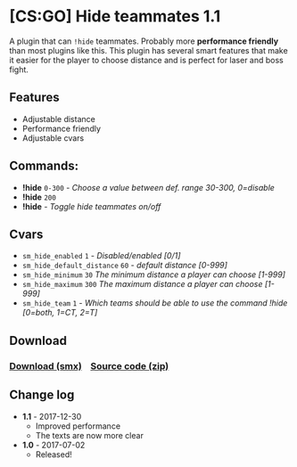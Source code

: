 # [CS:GO] Hide teammates 1.1
A plugin that can `!hide` teammates. Probably more **performance friendly** than most plugins like this. This
 plugin has several smart features that make it easier for the player to choose distance and is perfect for laser and boss fight.

## Features
  - Adjustable distance
  - Performance friendly
  - Adjustable cvars
  
## Commands:
  - **!hide** `0-300` - *_Choose a value between def. range 30-300, 0=disable_*
  - **!hide** `200`
  - **!hide** - *_Toggle hide teammates on/off_*
 
## Cvars
  - `sm_hide_enabled` `1` - *_Disabled/enabled [0/1]_*
  - `sm_hide_default_distance` `60` - *_default distance [0-999]_*
  - `sm_hide_minimum` `30` *_The minimum distance a player can choose [1-999]_*
  - `sm_hide_maximum` `300` *_The maximum distance a player can choose [1-999]_*
  - `sm_hide_team` `1` - *_Which teams should be able to use the command !hide [0=both, 1=CT, 2=T]_*
  
## Download
### [Download (smx)](https://github.com/IT-KiLLER/CSGO-Hide-teammates/raw/master/hide_teammates.smx)    [Source code (zip)](https://github.com/IT-KiLLER/CSGO-Hide-teammates/archive/master.zip)

## Change log
- **1.1** - 2017-12-30
  - Improved performance
  - The texts are now more clear
- **1.0** - 2017-07-02
  - Released!

